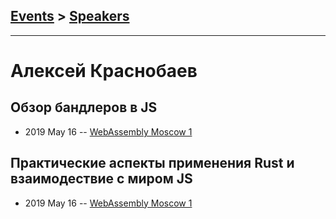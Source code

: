 ## [Events](../README.md) > [Speakers](../speakers.md)
---

# Алексей Краснобаев

## Обзор бандлеров в JS
- 2019 May 16 -- [WebAssembly Moscow 1](https://www.youtube.com/watch?v=O8IMFHu1dG0&t=1653s)    
## Практические аспекты применения Rust и взаимодествие с миром JS
- 2019 May 16 -- [WebAssembly Moscow 1](https://www.youtube.com/watch?v=O8IMFHu1dG0&t=3261s)    

